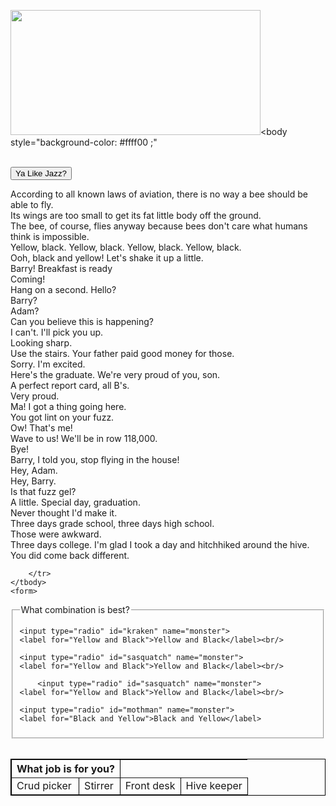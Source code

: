 <!DOCTYPE html>
<html>
<head>
<title></title>
</head>

<img src="https://wallpapercave.com/wp/wp3287952.jpg" width="400" height="200"><body style="background-color: #ffff00 ;" </h1>

<br><button class="favorite styled"
        type="button">
    Ya Like Jazz?
</button>

<p>According to all known laws of aviation, there is no way a bee should be able to fly.
<br>Its wings are too small to get its fat little body off the ground.<br>The bee, of course, flies anyway because bees don't care what humans think is impossible.<br>Yellow, black. Yellow, black. Yellow, black. Yellow, black.<br>Ooh, black and yellow! Let's shake it up a little.
<br>Barry! Breakfast is ready
<br>Coming!
<br>Hang on a second. Hello?
<br>Barry?
<br>Adam?
<br>Can you believe this is happening?
<br>I can't. I'll pick you up.
<br>Looking sharp.
<br>Use the stairs. Your father paid good money for those.<br>Sorry. I'm excited.
<br>Here's the graduate. We're very proud of you, son.
<br>A perfect report card, all B's.
<br>Very proud.
<br>Ma! I got a thing going here.
<br>You got lint on your fuzz.
<br>Ow! That's me!
<br>Wave to us! We'll be in row 118,000.
<br>Bye!
<br>Barry, I told you, stop flying in the house!
<br>Hey, Adam.
<br>Hey, Barry.
<br>Is that fuzz gel?
<br>A little. Special day, graduation.
<br>Never thought I'd make it.
<br>Three days grade school, three days high school.
<br>Those were awkward.
<br>Three days college. I'm glad I took a day and hitchhiked around the hive.
<br>You did come back different.</p>


        </tr>
    </tbody>
    <form>
  <fieldset>
    <legend>What combination is best?</legend>

    <input type="radio" id="kraken" name="monster">
    <label for="Yellow and Black">Yellow and Black</label><br/>

    <input type="radio" id="sasquatch" name="monster">
    <label for="Yellow and Black">Yellow and Black</label><br/>
    
        <input type="radio" id="sasquatch" name="monster">
    <label for="Yellow and Black">Yellow and Black</label><br/>

    <input type="radio" id="mothman" name="monster">
    <label for="Black and Yellow">Black and Yellow</label>
  </fieldset>
</form>

<table>
   <table border = "1" bordercolor = "black" width = "100%">
        <tr>
            <th colspan="2">What job is for you?</th>
        </tr> <td>Crud picker</td>
            <td>Stirrer</td>
            <td>Front desk</td>
            <td>Hive keeper</td>
    </thead>           
    <tbody>
        <tr>

</div>

</body>
</html>
